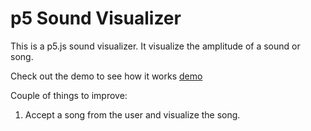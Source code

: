 # p5 Sound Visualizer
This is a p5.js sound visualizer. It visualize the amplitude of a sound or song. 

Check out the demo to see how it works [demo](https://p5starter.ddoyediran.repl.co)

Couple of things to improve:
1. Accept a song from the user and visualize the song.  
